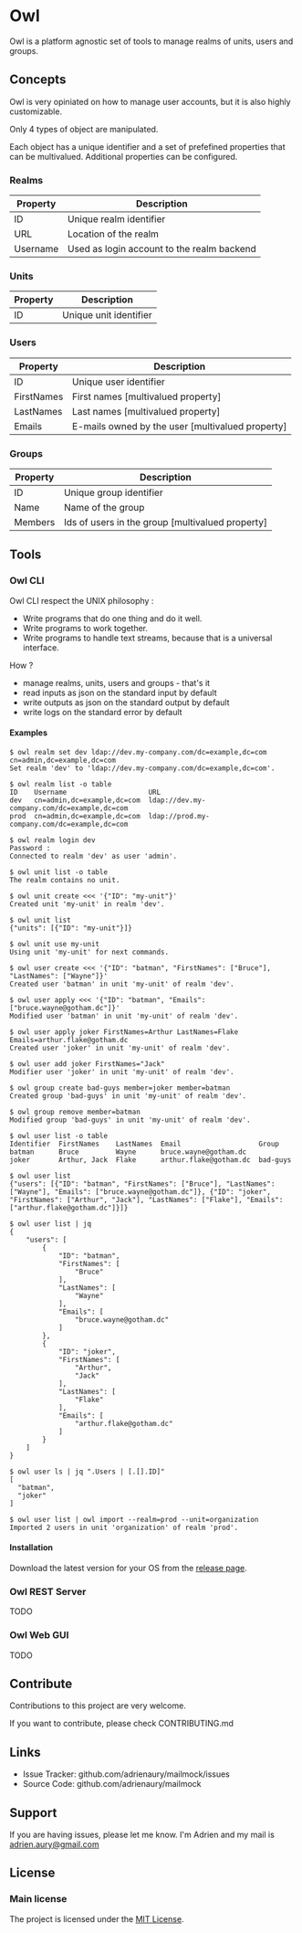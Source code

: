 # Owl

Owl is a platform agnostic set of tools to manage realms of units, users and groups.

## Concepts

Owl is very opiniated on how to manage user accounts, but it is also highly customizable.

Only 4 types of object are manipulated.

Each object has a unique identifier and a set of prefefined properties that can be multivalued. Additional properties can be configured.

### Realms

Property | Description
--       | --
ID       | Unique realm identifier
URL      | Location of the realm
Username | Used as login account to the realm backend

### Units

Property | Description
--       | --
ID       | Unique unit identifier

### Users

Property    | Description
--          | --
ID          | Unique user identifier
FirstNames  | First names [multivalued property]
LastNames   | Last names [multivalued property]
Emails      | E-mails owned by the user [multivalued property]

### Groups

Property | Description
--       | --
ID       | Unique group identifier
Name     | Name of the group
Members  | Ids of users in the group [multivalued property]

## Tools

### Owl CLI

Owl CLI respect the UNIX philosophy :

* Write programs that do one thing and do it well.
* Write programs to work together.
* Write programs to handle text streams, because that is a universal interface.

How ?

* manage realms, units, users and groups - that's it
* read inputs as json on the standard input by default
* write outputs as json on the standard output by default
* write logs on the standard error by default

#### Examples

```text
$ owl realm set dev ldap://dev.my-company.com/dc=example,dc=com cn=admin,dc=example,dc=com
Set realm 'dev' to 'ldap://dev.my-company.com/dc=example,dc=com'.

$ owl realm list -o table
ID    Username                    URL
dev   cn=admin,dc=example,dc=com  ldap://dev.my-company.com/dc=example,dc=com
prod  cn=admin,dc=example,dc=com  ldap://prod.my-company.com/dc=example,dc=com

$ owl realm login dev
Password :
Connected to realm 'dev' as user 'admin'.

$ owl unit list -o table
The realm contains no unit.

$ owl unit create <<< '{"ID": "my-unit"}'
Created unit 'my-unit' in realm 'dev'.

$ owl unit list
{"units": [{"ID": "my-unit"}]}

$ owl unit use my-unit
Using unit 'my-unit' for next commands.

$ owl user create <<< '{"ID": "batman", "FirstNames": ["Bruce"], "LastNames": ["Wayne"]}'
Created user 'batman' in unit 'my-unit' of realm 'dev'.

$ owl user apply <<< '{"ID": "batman", "Emails": ["bruce.wayne@gotham.dc"]}'
Modified user 'batman' in unit 'my-unit' of realm 'dev'.

$ owl user apply joker FirstNames=Arthur LastNames=Flake Emails=arthur.flake@gotham.dc
Created user 'joker' in unit 'my-unit' of realm 'dev'.

$ owl user add joker FirstNames="Jack"
Modifier user 'joker' in unit 'my-unit' of realm 'dev'.

$ owl group create bad-guys member=joker member=batman
Created group 'bad-guys' in unit 'my-unit' of realm 'dev'.

$ owl group remove member=batman
Modified group 'bad-guys' in unit 'my-unit' of realm 'dev'.

$ owl user list -o table
Identifier  FirstNames    LastNames  Email                   Group
batman      Bruce         Wayne      bruce.wayne@gotham.dc
joker       Arthur, Jack  Flake      arthur.flake@gotham.dc  bad-guys

$ owl user list
{"users": [{"ID": "batman", "FirstNames": ["Bruce"], "LastNames": ["Wayne"], "Emails": ["bruce.wayne@gotham.dc"]}, {"ID": "joker", "FirstNames": ["Arthur", "Jack"], "LastNames": ["Flake"], "Emails": ["arthur.flake@gotham.dc"]}]}

$ owl user list | jq
{
    "users": [
        {
            "ID": "batman",
            "FirstNames": [
                "Bruce"
            ],
            "LastNames": [
                "Wayne"
            ],
            "Emails": [
                "bruce.wayne@gotham.dc"
            ]
        },
        {
            "ID": "joker",
            "FirstNames": [
                "Arthur",
                "Jack"
            ],
            "LastNames": [
                "Flake"
            ],
            "Emails": [
                "arthur.flake@gotham.dc"
            ]
        }
    ]
}

$ owl user ls | jq ".Users | [.[].ID]"
[
  "batman",
  "joker"
]

$ owl user list | owl import --realm=prod --unit=organization
Imported 2 users in unit 'organization' of realm 'prod'.
```

#### Installation

Download the latest version for your OS from the [release page](https://github.com/adrienaury/owl/releases).

### Owl REST Server

TODO

### Owl Web GUI

TODO

## Contribute

Contributions to this project are very welcome.

If you want to contribute, please check CONTRIBUTING.md

## Links

* Issue Tracker: github.com/adrienaury/mailmock/issues
* Source Code: github.com/adrienaury/mailmock

## Support

If you are having issues, please let me know.
I'm Adrien and my mail is adrien.aury@gmail.com

## License

### Main license

The project is licensed under the [MIT License](https://opensource.org/licenses/MIT).
